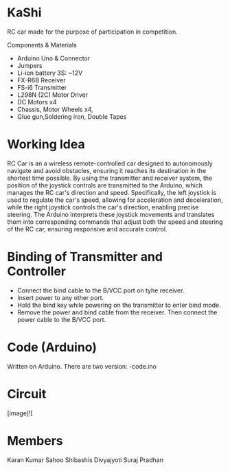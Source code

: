 # KaShi
RC car made for the purpose of participation in competition. 

 Components & Materials
- Arduino Uno & Connector
- Jumpers
- Li-ion battery 3S: ~12V
- FX-R6B Receiver
- FS-i6 Transmitter
- L298N (2C) Motor Driver
- DC Motors x4
- Chassis, Motor Wheels x4,
- Glue gun,Soldering iron, Double Tapes
# Working Idea
RC Car is an a wireless remote-controlled car designed to autonomously navigate and avoid obstacles, ensuring it reaches its destination in the shortest time possible. By using the transmitter and receiver system, the position of the joystick controls are transmitted to the Arduino, which manages the RC car's direction and speed. Specifically, the left joystick is used to regulate the car's speed, allowing for acceleration and deceleration, while the right joystick controls the car's direction, enabling precise steering. The Arduino interprets these joystick movements and translates them into corresponding commands that adjust both the speed and steering of the RC car, ensuring responsive and accurate control.
# Binding of Transmitter and Controller
- Connect the bind cable to the B/VCC port on tyhe receiver.
- Insert power to any other port.
- Hold the bind key while powering on the transmitter to enter bind mode.
- Remove the power and bind cable from the receiver. Then connect the power cable to the B/VCC port.  

# Code (Arduino)
Written on Arduino. There are two version: 
-code.ino
# Circuit
[image]![

# Members
Karan Kumar Sahoo 
Shibashis Divyajyoti
Suraj Pradhan
